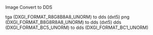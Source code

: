 Image Convert to DDS

tga (DXGI_FORMAT_R8G8B8A8_UNORM) to dds (dxt5)
png (DXGI_FORMAT_B8G8R8A8_UNORM) to dds (dxt5)
dds (DXGI_FORMAT_BC5_UNORM) to dds (DXGI_FORMAT_BC1_UNORM)
